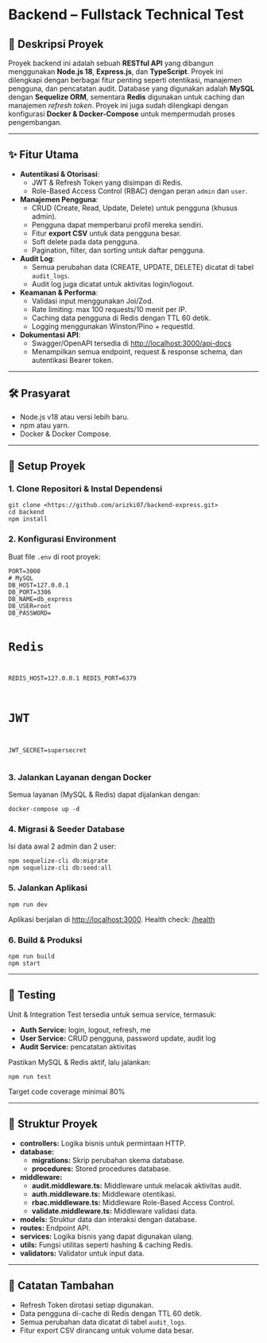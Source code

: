 <h1>Backend – Fullstack Technical Test</h1>

<h2>📜 Deskripsi Proyek</h2>
<p>Proyek backend ini adalah sebuah <strong>RESTful API</strong> yang dibangun menggunakan <strong>Node.js 18</strong>, <strong>Express.js</strong>, dan <strong>TypeScript</strong>. Proyek ini dilengkapi dengan berbagai fitur penting seperti otentikasi, manajemen pengguna, dan pencatatan audit. Database yang digunakan adalah <strong>MySQL</strong> dengan <strong>Sequelize ORM</strong>, sementara <strong>Redis</strong> digunakan untuk caching dan manajemen <em>refresh token</em>. Proyek ini juga sudah dilengkapi dengan konfigurasi <strong>Docker & Docker-Compose</strong> untuk mempermudah proses pengembangan.</p>

<hr/>

<h2>✨ Fitur Utama</h2>
<ul>
  <li><strong>Autentikasi & Otorisasi</strong>:
    <ul>
      <li>JWT & Refresh Token yang disimpan di Redis.</li>
      <li>Role-Based Access Control (RBAC) dengan peran <code>admin</code> dan <code>user</code>.</li>
    </ul>
  </li>
  <li><strong>Manajemen Pengguna</strong>:
    <ul>
      <li>CRUD (Create, Read, Update, Delete) untuk pengguna (khusus admin).</li>
      <li>Pengguna dapat memperbarui profil mereka sendiri.</li>
      <li>Fitur <strong>export CSV</strong> untuk data pengguna besar.</li>
      <li>Soft delete pada data pengguna.</li>
      <li>Pagination, filter, dan sorting untuk daftar pengguna.</li>
    </ul>
  </li>
  <li><strong>Audit Log</strong>:
    <ul>
      <li>Semua perubahan data (CREATE, UPDATE, DELETE) dicatat di tabel <code>audit_logs</code>.</li>
      <li>Audit log juga dicatat untuk aktivitas login/logout.</li>
    </ul>
  </li>
  <li><strong>Keamanan & Performa</strong>:
    <ul>
      <li>Validasi input menggunakan Joi/Zod.</li>
      <li>Rate limiting: max 100 requests/10 menit per IP.</li>
      <li>Caching data pengguna di Redis dengan TTL 60 detik.</li>
      <li>Logging menggunakan Winston/Pino + requestId.</li>
    </ul>
  </li>
  <li><strong>Dokumentasi API</strong>:
    <ul>
      <li>Swagger/OpenAPI tersedia di <a href="http://localhost:3000/api-docs">http://localhost:3000/api-docs</a></li>
      <li>Menampilkan semua endpoint, request & response schema, dan autentikasi Bearer token.</li>
    </ul>
  </li>
</ul>

<hr/>

<h2>🛠️ Prasyarat</h2>
<ul>
  <li>Node.js v18 atau versi lebih baru.</li>
  <li>npm atau yarn.</li>
  <li>Docker & Docker Compose.</li>
</ul>

<hr/>

<h2>🚀 Setup Proyek</h2>

<h3>1. Clone Repositori & Instal Dependensi</h3>
<pre><code>git clone &lt;https://github.com/arizki07/backend-express.git&gt;
cd backend
npm install
</code></pre>

<h3>2. Konfigurasi Environment</h3>
<p>Buat file <code>.env</code> di root proyek:</p>
<pre><code>PORT=3000
# MySQL
DB_HOST=127.0.0.1
DB_PORT=3306
DB_NAME=db_express
DB_USER=root
DB_PASSWORD=

# Redis

REDIS_HOST=127.0.0.1
REDIS_PORT=6379

# JWT

JWT_SECRET=supersecret
</code></pre>

<h3>3. Jalankan Layanan dengan Docker</h3>
<p>Semua layanan (MySQL & Redis) dapat dijalankan dengan:</p>
<pre><code>docker-compose up -d
</code></pre>

<h3>4. Migrasi & Seeder Database</h3>
<p>Isi data awal 2 admin dan 2 user:</p>
<pre><code>npm sequelize-cli db:migrate
npm sequelize-cli db:seed:all
</code></pre>

<h3>5. Jalankan Aplikasi</h3>
<pre><code>npm run dev
</code></pre>
<p>Aplikasi berjalan di <a href="http://localhost:3000">http://localhost:3000</a>. Health check: <a href="http://localhost:3000/health">/health</a></p>

<h3>6. Build & Produksi</h3>
<pre><code>npm run build
npm start
</code></pre>

<hr/>

<h2>🧪 Testing</h2>
<p>Unit & Integration Test tersedia untuk semua service, termasuk:</p>
<ul>
  <li><strong>Auth Service:</strong> login, logout, refresh, me</li>
  <li><strong>User Service:</strong> CRUD pengguna, password update, audit log</li>
  <li><strong>Audit Service:</strong> pencatatan aktivitas</li>
</ul>
<p>Pastikan MySQL & Redis aktif, lalu jalankan:</p>
<pre><code>npm run test
</code></pre>
<p>Target code coverage minimal 80%</p>

<hr/>

<h2>📁 Struktur Proyek</h2>
<ul>
  <li><strong>controllers:</strong> Logika bisnis untuk permintaan HTTP.</li>
  <li><strong>database:</strong>
    <ul>
      <li><strong>migrations:</strong> Skrip perubahan skema database.</li>
      <li><strong>procedures:</strong> Stored procedures database.</li>
    </ul>
  </li>
  <li><strong>middleware:</strong>
    <ul>
      <li><strong>audit.middleware.ts:</strong> Middleware untuk melacak aktivitas audit.</li>
      <li><strong>auth.middleware.ts:</strong> Middleware otentikasi.</li>
      <li><strong>rbac.middleware.ts:</strong> Middleware Role-Based Access Control.</li>
      <li><strong>validate.middleware.ts:</strong> Middleware validasi data.</li>
    </ul>
  </li>
  <li><strong>models:</strong> Struktur data dan interaksi dengan database.</li>
  <li><strong>routes:</strong> Endpoint API.</li>
  <li><strong>services:</strong> Logika bisnis yang dapat digunakan ulang.</li>
  <li><strong>utils:</strong> Fungsi utilitas seperti hashing & caching Redis.</li>
  <li><strong>validators:</strong> Validator untuk input data.</li>
</ul>

<hr/>

<h2>📝 Catatan Tambahan</h2>
<ul>
  <li>Refresh Token dirotasi setiap digunakan.</li>
  <li>Data pengguna di-cache di Redis dengan TTL 60 detik.</li>
  <li>Semua perubahan data dicatat di tabel <code>audit_logs</code>.</li>
  <li>Fitur export CSV dirancang untuk volume data besar.</li>
</ul>
